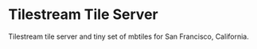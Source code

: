 # Tilestream Tile Server

Tilestream tile server and tiny set of mbtiles for San Francisco, California.
